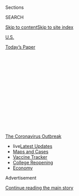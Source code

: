<div id="app">

<div id="standalone-header">

<div class="interactive-masthead NYTAppHideMasthead css-qz70u6 e1suatyy0">

<div class="section css-ui9rw0 e1suatyy2">

<div class="css-eph4ug er09x8g0">

<div class="css-6n7j50">

</div>

<span class="css-1dv1kvn">Sections</span>

<div class="css-10488qs">

<span class="css-1dv1kvn">SEARCH</span>

</div>

[Skip to content](#site-content)[Skip to site
index](#site-index)

</div>

<div id="masthead-section-label" class="css-1wr3we4 eaxe0e00">

[U.S.](https://www.nytimes3xbfgragh.onion/section/us)

</div>

<div class="css-10698na e1huz5gh0">

</div>

</div>

<div id="masthead-bar-one" class="section hasLinks css-15hmgas e1csuq9d3">

<div class="css-uqyvli e1csuq9d0">

</div>

<div class="css-1uqjmks e1csuq9d1">

</div>

<div class="css-9e9ivx">

[](https://myaccount.nytimes3xbfgragh.onion/auth/login?response_type=cookie&client_id=vi)

</div>

<div class="css-1bvtpon e1csuq9d2">

[Today’s
Paper](https://www.nytimes3xbfgragh.onion/section/todayspaper)

</div>

</div>

</div>

<div class="css-1aor85t" style="opacity:0.000000001;z-index:-1;visibility:hidden">

<div class="css-1hqnpie">

<div class="css-epjblv">

<span class="css-17xtcya">[U.S.](/section/us)</span><span class="css-x15j1o">|</span><span class="css-fwqvlz">The
Risk That Students Could Arrive at School With the
Coronavirus</span>

</div>

<div class="css-k008qs">

<div class="css-1iwv8en">

<span class="css-18z7m18"></span>

<div>

</div>

</div>

<span class="css-1n6z4y">https://nyti.ms/315fGaL</span>

<div class="css-1705lsu">

<div class="css-4xjgmj">

<div class="css-4skfbu" data-role="toolbar" data-aria-label="Social Media Share buttons, Save button, and Comments Panel with current comment count" data-testid="share-tools">

  - 
  - 
  - 
  - 
    
    <div class="css-6n7j50">
    
    </div>

  - 
  - 

</div>

</div>

</div>

</div>

</div>

</div>

<div id="NYT_TOP_BANNER_REGION" class="css-mij9hh">

<div>

<div id="styln-prism-menu-1592847958612" class="section interactive-content interactive-size-medium css-1xxkt5x">

<div class="css-17ih8de interactive-body">

<div id="scroll-container" class="css-1gj85ro">

[<span class="styln-title-wrap"><span class="css-1pje3qr">The
Coronavirus</span><span class="css-1pje3qr">
Outbreak</span></span>](https://www.nytimes3xbfgragh.onion/news-event/coronavirus?action=click&pgtype=Article&state=default&region=TOP_BANNER&context=storylines_menu)

  - <span class="css-kqxiym" data-emphasize="true">live</span>[Latest
    Updates](https://www.nytimes3xbfgragh.onion/2020/08/04/world/coronavirus-cases.html?action=click&pgtype=Article&state=default&region=TOP_BANNER&context=storylines_menu)
  - [Maps and
    Cases](https://www.nytimes3xbfgragh.onion/interactive/2020/us/coronavirus-us-cases.html?action=click&pgtype=Article&state=default&region=TOP_BANNER&context=storylines_menu)
  - [Vaccine
    Tracker](https://www.nytimes3xbfgragh.onion/interactive/2020/science/coronavirus-vaccine-tracker.html?action=click&pgtype=Article&state=default&region=TOP_BANNER&context=storylines_menu)
  - [College
    Reopening](https://www.nytimes3xbfgragh.onion/2020/08/02/us/covid-college-reopening.html?action=click&pgtype=Article&state=default&region=TOP_BANNER&context=storylines_menu)
  - [Economy](https://www.nytimes3xbfgragh.onion/live/2020/08/04/business/stock-market-today-coronavirus?action=click&pgtype=Article&state=default&region=TOP_BANNER&context=storylines_menu)

</div>

</div>

</div>

</div>

</div>

<div id="top-wrapper" class="css-1sy8kpn">

<div id="top-slug" class="css-l9onyx">

Advertisement

</div>

[Continue reading the main
story](#after-top)

<div class="ad top-wrapper" style="text-align:center;height:100%;display:block;min-height:250px">

<div id="top" class="place-ad" data-position="top" data-size-key="top">

</div>

</div>

<div id="after-top">

</div>

</div>

<div class="css-11kjks6" data-role="region" data-aria-label="comments panel" tabindex="-1">

<div class="css-1h21wu5">

<div class="css-akb3vb">

<div>

<div class="css-1yip8nf">

## [Comments](#commentsContainer)

[The Risk That Students Could Arrive at School With the
Coronavirus]()[Skip to Comments]()

<div class="css-c32q7m">

The comments section is closed. To submit a letter to the editor for
publication, write to <letters@NYTimes.com>.

</div>

</div>

<div class="css-1bxnhxc">

</div>

<div class="css-1yip8nf">

</div>

</div>

</div>

</div>

</div>

</div>

<div id="site-content" data-role="main">

# The Risk That Students Could Arrive at School With the Coronavirus

<div class="css-1vegfwe interactive-byline-container">

By [<span class="css-1baulvz" itemprop="name">James
Glanz</span>](https://www.nytimes3xbfgragh.onion/by/james-glanz),
[<span class="css-1baulvz" itemprop="name">Benedict
Carey</span>](https://www.nytimes3xbfgragh.onion/by/benedict-carey) and
<span class="css-1baulvz last-byline" itemprop="name">Matthew
Conlen</span>July 31,
2020

</div>

<div id="interactive-standalone-sharetools" class="css-wkcogx">

<div>

<div class="interactive-sharetools css-9z2bwm" data-role="toolbar" data-aria-label="Social Media Share buttons, Save button, and Comments Panel with current comment count" data-testid="share-tools">

  - 
  - 
  - 
  - 
    
    <div class="css-6n7j50">
    
    </div>

  - *<span class="css-1dtr3u3">289</span>*

</div>

</div>

</div>

As schools grapple with how to reopen, new estimates show that large
parts of the country would likely see infected students if classrooms
opened
now.

<div id="coronavirus-school-reopening-risk" class="section interactive-standard interactive-content interactive-size-scoop css-uc81c" data-id="100000007265537">

<div class="css-17ih8de interactive-body">

<div class="g-story g-freebird g-max-limit" data-preview-slug="2020-07-28-coronavirus-school-reopening-risk">

<div class="g-asset g-graphic g-map-container" style="max-width: 1050px">

<div data-role="img">

<div class="map-key-container">

<div id="nationalmap-key" class="g-key keytype-segmented">

<div class="g-key-row g-key-row-title">

Estimated infected people arriving in the first week

</div>

<div class="key-wrap">

<div class="g-key-row">

<span class="g-key-rect" style="background-color: #ffffff"></span>

1

</div>

<div class="g-key-row">

<span class="g-key-rect" style="background-color: #f4e5d2"></span>

2

</div>

<div class="g-key-row">

<span class="g-key-rect" style="background-color: #fed79c"></span>

3

</div>

<div class="g-key-row">

<span class="g-key-rect" style="background-color: #fba529"></span>

5

</div>

<div class="g-key-row">

<span class="g-key-rect" style="background-color: #ff6600"></span>

10+

</div>

<div class="g-key-row">

<span class="g-key-rect" style="background-color: #ff3000"></span>

</div>

</div>

</div>

<div class="nationalmap-zoom">

<span>+</span>

<span>-</span>

</div>

</div>

<div id="nationalmap-wrap" class="nationalmap-wrap">

</div>

<div class="map_buttons">

<div class="map_button" data-value="10">

Pod of 10

</div>

<div class="map_button" data-value="100">

School of 100

</div>

<div class="map_button selected" data-value="500">

School of 500

</div>

<div class="map_button" data-value="1000">

School of 1,000

</div>

</div>

</div>

<div class="g-source">

<span class="g-credit">Source: Lauren Ancel Meyers and Spencer Fox, the
University of Texas at Austin; Michael Lachmann, Santa Fe
Institute</span>

</div>

</div>

Millions of families face an excruciating choice this fall: Should their
children attend if local schools reopen their classrooms, and risk being
exposed to the coronavirus? Or should they stay home and lose out on
in-person instruction?

No single factor can settle such a fraught decision. But new estimates
provide a rough gauge of the risk that students and educators could
encounter at school in each county in the United States.

The estimates, from researchers at the University of Texas at Austin,
range from sobering to surprisingly reassuring, depending on the area
and the size of the school.

Based on current infection rates, more than 80 percent of Americans live
in a county where at least one infected person would be expected to show
up to a school of 500 students and staff in the first week, if school
started today.

In the highest-risk areas — including Miami, Fort Lauderdale, Nashville
and Las Vegas — at least five students or staff would be expected to
show up infected with the virus at a school of 500 people.

The high numbers reflect the rapid spread of the virus in those areas,
where more than 1 in 70 people are estimated to be currently infected.

At the same time, smaller, isolated groups of students face a much lower
risk. Some schools are considering [narrowing classes
down](https://www.nytimes3xbfgragh.onion/interactive/2020/07/29/us/schools-reopening-coronavirus.html)
to small “pods,” with students who mainly come in contact with their
teacher and each other. While the chance of having an infected person at
the school would stay the same, the risk of exposure within those pods
would be much lower.

If they remain isolated from the rest of the school — a tall order —
10-person pods in every part of the country would be unlikely to include
an infected person in that first week.

<div class="g-asset g-graphic" style="max-width: 600px">

### How many infected people might arrive if classes started today?

<div data-role="img">

<div id="g-comparisons-table">

<div class="g-select">

<span class="g-select-wrap"> </span>

</div>

</div>

</div>

</div>

</div>

</div>

</div>

</div>

</div>

Pod of 10

School of 100

School of 500

School of 1,000

<div class="g-source">

<span class="g-credit">Note: Estimates show potential infected people
arriving during the first week of instruction. A zero indicates a low
probability that an infected person will show up in the school or pod
during that week.</span>

</div>

Education experts and disease researchers said information that reflects
local conditions could be critical in shaping decisions by parents,
teachers, administrators and political leaders.

“It’s meant to guide schools so they can anticipate when it might be
safe, or easier, to open and bring kids in,” said Lauren Ancel Meyers,
an epidemiologist at the University of Texas at Austin who led the
research team.

The projections are rough guidelines based on the estimated prevalence
of the virus in each county, which is drawn from a New York Times
database of cases, and estimates that five people may be infected for
each known case. Those estimates reflect current levels of infection
around the country and are likely to change, improving or worsening in
individual communities over the next weeks and months.

The estimates assume that children are as likely to carry and transmit
the virus as adults — “a large assumption, given the unknowns about
children,” said Spencer Fox, a member of the research team.

“This is meant to be a rough guide, a first step,” Dr. Fox said.

Some preliminary studies have suggested that children are infected less
often, or that young ones do not transmit the disease as readily, which
could reduce the risk, said Carl T. Bergstrom, a professor of biology at
the University of Washington. But those questions [remain
unresolved](https://www.nytimes3xbfgragh.onion/2020/07/30/health/coronavirus-children.html),
he said.

Still, the information “really helps put things into context for
parents,” Dr. Bergstrom said. “Anything that could help you do that both
helps you make better decisions and offers a level of comfort and
assurance.”

Many districts will start the school year remotely. Those that do open
buildings will hedge the risks by [taking various
measures](https://www.nytimes3xbfgragh.onion/interactive/2020/07/29/us/schools-reopening-coronavirus.html),
such as requiring masks and social distancing, holding classes outside
when possible or bringing students to school on alternating schedules.

Plans announced by some of the nation’s largest school systems already
show the range of choices in play. Districts
in[](https://www.nytimes3xbfgragh.onion/2020/07/13/us/lausd-san-diego-school-reopening.html)[San
Diego and Los
Angeles](https://www.nytimes3xbfgragh.onion/2020/07/13/us/lausd-san-diego-school-reopening.html),
citing the risk of crowded classrooms, said they would operate online in
the fall, as will the [vast majority of schools in
California](https://www.nytimes3xbfgragh.onion/2020/07/17/us/california-schools-reopening-newsom.html)
under guidelines issued by the
state.[](https://www.nytimes3xbfgragh.onion/2020/07/08/nyregion/nyc-schools-reopening-plan.html)[New
York
City](https://www.nytimes3xbfgragh.onion/2020/07/08/nyregion/nyc-schools-reopening-plan.html),
though, is planning a partial reopening, allowing classroom attendance
one to three times a week.

But decisions on remote learning come with their own concerns, said Greg
J. Duncan, an education professor at the University of California,
Irvine. [Studies have
shown](https://www.nytimes3xbfgragh.onion/2020/06/05/us/coronavirus-education-lost-learning.html)
that younger children and those in lower-income districts do not learn
as well online as they do in person. For lower-income children, that gap
in learning can persist, he said.

Wealthy families, which have more resources and workarounds, will be far
more risk-averse than others, Dr. Duncan said.

“One infection is too many” will likely be the refrain of wealthier
families, he said. “Any slight chance that their child is going to be
infected is probably going to get them to jump to a decision more
quickly than lower-income families.”

Although the risk varies by school size, in the hardest-hit areas of the
country, even small schools face significant risks.

In eight states, most people live in counties where even a school of
only 100 people would probably see an infected person in the first week
if school started today, the estimates say: Louisiana, Alabama,
Mississippi, Florida, Nevada, Tennessee, Arizona and Georgia.

The list is even longer for schools of 500 people: The vast majority of
people in 19 states, including California, Texas and Illinois, live in
counties where at least one infected person would likely show up to
school in the first week if in-person classes were held. Many of those
areas have elected to hold classes online for now.

Many parents are consumed with the question of returning to school, and
there is hunger for solid guidance, said Annette Campbell Anderson,
deputy director of the Johns Hopkins Center for Safe and Healthy
Schools.

“They want to see the data to make them feel that they have a model that
they can trust,” Dr. Anderson said. “And we need it. We need this kind
of
data.”

<div id="interactive-footer-container" class="css-ovgi28 interactive-footer-container">

Notes: Estimates approximate the proportion of the population that is
infectious based on the number who were infected during the preceding
seven days, from data ending July 28. The calculations assume that
students and teachers come in to school at least once a week and won’t
come in if they are symptomatic. The estimates are likely to change as
the epidemic gets better or worse in certain areas. The estimates assume
that five people are infected for each known case. The estimated range
of infected people shown on the map is based on scenarios with between
three and 10 people infected for each known
case.

<div id="interactive-addendum-list" class="css-1yiqkdd interactive-addendum-list">

</div>

</div>

<div id="standalone-footer">

<div>

<div>

<div id="interactive-footer-wrapper">

<div class="css-i29ckm">

<div class="css-1oeie6n">

Read 289
Comments

</div>

<div class="interactive-sharetools css-9z2bwm" data-role="toolbar" data-aria-label="Social Media Share buttons, Save button, and Comments Panel with current comment count" data-testid="share-tools">

  - 
  - 
  - 
  - 
    
    <div class="css-6n7j50">
    
    </div>

</div>

</div>

<div>

</div>

<div id="bottom-wrapper" class="css-1ede5it">

<div id="bottom-slug" class="css-l9onyx">

Advertisement

</div>

[Continue reading the main
story](#after-bottom)

<div id="bottom" class="ad bottom-wrapper" style="text-align:center;height:100%;display:block;min-height:90px">

</div>

<div id="after-bottom">

</div>

</div>

## Site Index

<div>

</div>

## Site Information Navigation

  - [© <span>2020</span> <span>The New York Times
    Company</span>](https://help.nytimes3xbfgragh.onion/hc/en-us/articles/115014792127-Copyright-notice)

<!-- end list -->

  - [NYTCo](https://www.nytco.com/)
  - [Contact
    Us](https://help.nytimes3xbfgragh.onion/hc/en-us/articles/115015385887-Contact-Us)
  - [Work with us](https://www.nytco.com/careers/)
  - [Advertise](https://nytmediakit.com/)
  - [T Brand Studio](http://www.tbrandstudio.com/)
  - [Your Ad
    Choices](https://www.nytimes3xbfgragh.onion/privacy/cookie-policy#how-do-i-manage-trackers)
  - [Privacy](https://www.nytimes3xbfgragh.onion/privacy)
  - [Terms of
    Service](https://help.nytimes3xbfgragh.onion/hc/en-us/articles/115014893428-Terms-of-service)
  - [Terms of
    Sale](https://help.nytimes3xbfgragh.onion/hc/en-us/articles/115014893968-Terms-of-sale)
  - [Site
    Map](https://spiderbites.nytimes3xbfgragh.onion)
  - [Help](https://help.nytimes3xbfgragh.onion/hc/en-us)
  - [Subscriptions](https://www.nytimes3xbfgragh.onion/subscription?campaignId=37WXW)

</div>

</div>

</div>

</div>
